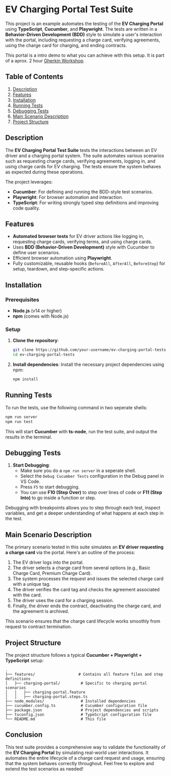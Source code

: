 
# EV Charging Portal Test Suite

This project is an example automates the testing of the **EV Charging Portal** using **TypeScript**, **Cucumber**, and **Playwright**. The tests are written in a **Behavior-Driven Development (BDD)** style to simulate a user's interaction with the portal, including requesting a charge card, verifying agreements, using the charge card for charging, and ending contracts.

This portal is a intro demo to what you can achieve with this setup. It is part of a aprox. 2 hour [Gherkin Workshop](./doc/Gherkin_Workshop_Agenda.md).

## Table of Contents
1. [Description](#description)
2. [Features](#features)
3. [Installation](#installation)
4. [Running Tests](#running-tests)
5. [Debugging Tests](#debugging-tests)
6. [Main Scenario Description](#main-scenario-description)
7. [Project Structure](#project-structure)

## Description

The **EV Charging Portal Test Suite** tests the interactions between an EV driver and a charging portal system. The suite automates various scenarios such as requesting charge cards, verifying agreements, logging in, and using charge cards for EV charging. The tests ensure the system behaves as expected during these operations.

The project leverages:
- **Cucumber**: For defining and running the BDD-style test scenarios.
- **Playwright**: For browser automation and interaction.
- **TypeScript**: For writing strongly typed step definitions and improving code quality.

## Features

- **Automated browser tests** for EV driver actions like logging in, requesting charge cards, verifying terms, and using charge cards.
- Uses **BDD (Behavior-Driven Development)** style with Cucumber to define user scenarios.
- Efficient browser automation using **Playwright**.
- Fully customizable, reusable hooks (`BeforeAll`, `AfterAll`, `BeforeStep`) for setup, teardown, and step-specific actions.

## Installation

### Prerequisites
- **Node.js** (v14 or higher)
- **npm** (comes with Node.js)

### Setup

1. **Clone the repository**:
   ```bash
   git clone https://github.com/your-username/ev-charging-portal-tests.git
   cd ev-charging-portal-tests
   ```

2. **Install dependencies**:
   Install the necessary project dependencies using npm:
   ```bash
   npm install
   ```

## Running Tests

To run the tests, use the following command in two seperate shells:

```bash
npm run server
npm run test
```

This will start **Cucumber** with **ts-node**, run the test suite, and output the results in the terminal.

## Debugging Tests

1. **Start Debugging**:
   - Make sure you do a ```npm run server``` in a seperate shell.
   - Select the `Debug Cucumber Tests` configuration in the Debug panel in VS Code.
   - Press `F5` to start debugging.
   - You can use **F10 (Step Over)** to step over lines of code or **F11 (Step Into)** to go inside a function or step.

Debugging with breakpoints allows you to step through each test, inspect variables, and get a deeper understanding of what happens at each step in the test.

## Main Scenario Description

The primary scenario tested in this suite simulates an **EV driver requesting a charge card** via the portal. Here's an outline of the process:

1. The EV driver logs into the portal.
2. The driver selects a charge card from several options (e.g., Basic Charge Card, Premium Charge Card).
3. The system processes the request and issues the selected charge card with a unique tag.
4. The driver verifies the card tag and checks the agreement associated with the card.
5. The driver uses the card for a charging session.
6. Finally, the driver ends the contract, deactivating the charge card, and the agreement is archived.

This scenario ensures that the charge card lifecycle works smoothly from request to contract termination.

## Project Structure

The project structure follows a typical **Cucumber + Playwright + TypeScript** setup:

```
.
├── features/                   # Contains all feature files and step definitions
│   ├── charging-portal/         # Specific to charging portal scenarios
│   │   ├── charging-portal.feature
│   │   ├── charging-portal.steps.ts
├── node_modules/                # Installed dependencies
├── cucumber.config.ts           # Cucumber configuration file
├── package.json                 # Project dependencies and scripts
├── tsconfig.json                # TypeScript configuration file
└── README.md                    # This file
```

## Conclusion

This test suite provides a comprehensive way to validate the functionality of the **EV Charging Portal** by simulating real-world user interactions. It automates the entire lifecycle of a charge card request and usage, ensuring that the system behaves correctly throughout. Feel free to explore and extend the test scenarios as needed!

